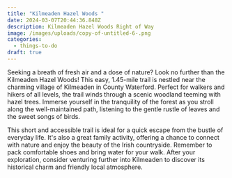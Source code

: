 ```yaml
---
title: "Kilmeaden Hazel Woods "
date: 2024-03-07T20:44:36.848Z
description: Kilmeaden Hazel Woods Right of Way
image: /images/uploads/copy-of-untitled-6-.png
categories:
  - things-to-do
draft: true
---
```

Seeking a breath of fresh air and a dose of nature? Look no further than the Kilmeaden Hazel Woods! This easy, 1.45-mile trail is nestled near the charming village of Kilmeaden in County Waterford. Perfect for walkers and hikers of all levels, the trail winds through a scenic woodland teeming with hazel trees. Immerse yourself in the tranquility of the forest as you stroll along the well-maintained path, listening to the gentle rustle of leaves and the sweet songs of birds.

This short and accessible trail is ideal for a quick escape from the bustle of everyday life. It's also a great family activity, offering a chance to connect with nature and enjoy the beauty of the Irish countryside. Remember to pack comfortable shoes and bring water for your walk. After your exploration, consider venturing further into Kilmeaden to discover its historical charm and friendly local atmosphere.
